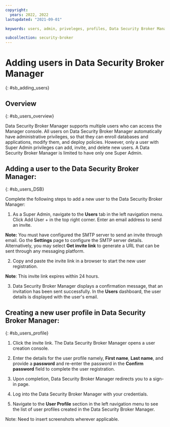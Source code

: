 ```yaml
---
copyright:
  years: 2022, 2022
lastupdated: "2021-09-01"

keywords: users, admin, priveleges, profiles, Data Security Broker Manager, SMTP

subcollection: security-broker
---
```


# Adding users in Data Security Broker Manager
{: #sb_adding_users}

## Overview
{: #sb_users_overview}

Data Security Broker Manager supports multiple users who can access the
Manager console. All users on Data Security Broker Manager automatically
have administrative privileges, so that they can enroll databases and
applications, modify them, and deploy policies. However, only a user
with Super Admin privileges can add, invite, and delete new users. A
Data Security Broker Manager is limited to have only one Super Admin.

## Adding a user to the Data Security Broker Manager:
{: #sb_users_DSB}

Complete the following steps to add a new user to the Data Security
Broker Manager:

1.  As a Super Admin, navigate to the **Users** tab in the left
    navigation menu. Click Add User + in the top right corner. Enter an
    email address to send an invite.

 **Note:** You must have configured the SMTP server to send an invite
 through email. Go the **Settings** page to configure the SMTP server
 details. Alternatively, you may select **Get invite link** to generate
 a URL that can be sent through any messaging platform.

2.  Copy and paste the invite link in a browser to start the new user
    registration.

**Note**: This invite link expires within 24 hours.

3.  Data Security Broker Manager displays a confirmation message, that
    an invitation has been sent successfully. In the **Users**
    dashboard, the user details is displayed with the user's email.

## Creating a new user profile in Data Security Broker Manager:
{: #sb_users_profile}

1.  Click the invite link. The Data Security Broker Manager opens a user
    creation console.

2.  Enter the details for the user profile namely, **First name**,
    **Last name**, and provide a **password** and re-enter the password
    in the **Confirm password** field to complete the user registration.

3.  Upon completion, Data Security Broker Manager redirects you to a
    sign-in page.

4.  Log into the Data Security Broker Manager with your credentials.

5.  Navigate to the **User Profile** section in the left navigation menu
    to see the list of user profiles created in the Data Security Broker
    Manager.

Note: Need to insert screenshots wherever applicable.
